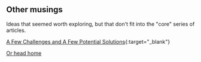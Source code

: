 ## Other musings

Ideas that seemed worth exploring, but that don't fit into the "core" series of articles.

[A Few Challenges and A Few Potential Solutions](https://skillofliving.com/challenges-solutions){:target="_blank"}

[Or head home](https://skillofliving.com)
